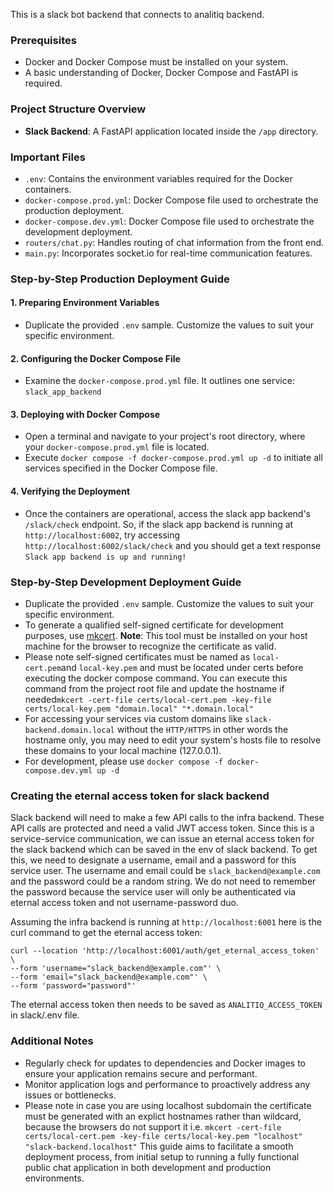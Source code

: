This is a slack bot backend that connects to analitiq backend.

### Prerequisites
- Docker and Docker Compose must be installed on your system.
- A basic understanding of Docker, Docker Compose and FastAPI is required.

### Project Structure Overview
- **Slack Backend**: A FastAPI application located inside the `/app` directory.

### Important Files
- `.env`: Contains the environment variables required for the Docker containers.
- `docker-compose.prod.yml`: Docker Compose file used to orchestrate the production deployment.
- `docker-compose.dev.yml`: Docker Compose file used to orchestrate the development deployment.
- `routers/chat.py`: Handles routing of chat information from the front end.
- `main.py`: Incorporates socket.io for real-time communication features.

### Step-by-Step Production Deployment Guide

#### 1. Preparing Environment Variables
- Duplicate the provided `.env` sample. Customize the values to suit your specific environment.

#### 2. Configuring the Docker Compose File
- Examine the `docker-compose.prod.yml` file. It outlines one service: `slack_app_backend`

#### 3. Deploying with Docker Compose
- Open a terminal and navigate to your project's root directory, where your `docker-compose.prod.yml` file is located.
- Execute `docker compose -f docker-compose.prod.yml up -d` to initiate all services specified in the Docker Compose file.

#### 4. Verifying the Deployment
- Once the containers are operational, access the slack app backend's `/slack/check` endpoint. So, if the slack app backend is running at `http://localhost:6002`, try accessing `http://localhost:6002/slack/check` and you should get a text response `Slack app backend is up and running!`

### Step-by-Step Development Deployment Guide
- Duplicate the provided `.env` sample. Customize the values to suit your specific environment.
- To generate a qualified self-signed certificate for development purposes, use [mkcert](https://github.com/FiloSottile/mkcert). **Note**: This tool must be installed on your host machine for the browser to recognize the certificate as valid.
- Please note self-signed certificates must be named as `local-cert.pem`and `local-key.pem` and must be located under certs before executing the docker compose command. You can execute this command from the project root file and update the hostname if needed`mkcert -cert-file certs/local-cert.pem -key-file certs/local-key.pem "domain.local" "*.domain.local"`
- For accessing your services via custom domains like `slack-backend.domain.local` without the `HTTP/HTTPS` in other words the hostname only, you may need to edit your system's hosts file to resolve these domains to your local machine (127.0.0.1).
- For development, please use `docker compose -f docker-compose.dev.yml up -d`

### Creating the eternal access token for slack backend
Slack backend will need to make a few API calls to the infra backend. These API calls are protected and need a valid JWT access token. Since this is a service-service communication, we can issue an eternal access token for the slack backend which can be saved in the env of slack backend.
To get this, we need to designate a username, email and a password for this service user. The username and email could be `slack_backend@example.com` and the password could be a random string. We do not need to remember the password because the service user will only be authenticated via eternal access token and not username-password duo.

Assuming the infra backend is running at `http://localhost:6001` here is the curl command to get the eternal access token:
```
curl --location 'http://localhost:6001/auth/get_eternal_access_token' \
--form 'username="slack_backend@example.com"' \
--form 'email="slack_backend@example.com"' \
--form 'password="password"'
```

The eternal access token then needs to be saved as `ANALITIQ_ACCESS_TOKEN` in slack/.env file.


### Additional Notes
- Regularly check for updates to dependencies and Docker images to ensure your application remains secure and performant.
- Monitor application logs and performance to proactively address any issues or bottlenecks.
- Please note in case you are using localhost subdomain the certificate must be generated with an explict hostnames rather than wildcard, because the browsers do not support it i.e. `mkcert -cert-file certs/local-cert.pem -key-file certs/local-key.pem "localhost" "slack-backend.localhost"`
  This guide aims to facilitate a smooth deployment process, from initial setup to running a fully functional public chat application in both development and production environments.